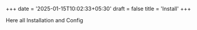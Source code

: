 +++
date = '2025-01-15T10:02:33+05:30'
draft = false
title = 'Install'
+++

Here all  Installation and Config
